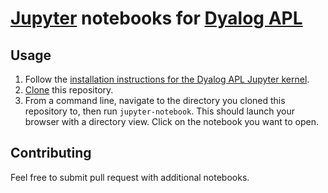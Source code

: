 # [Jupyter](http://jupyter.org/) notebooks for [Dyalog APL](https://www.dyalog.com/)

## Usage

1. Follow the [installation instructions for the Dyalog APL Jupyter kernel](https://github.com/Dyalog/dyalog-jupyter-kernel#installation).
1. [Clone](https://help.github.com/articles/cloning-a-repository/) this repository.
1. From a command line, navigate to the directory you cloned this repository to, then run `jupyter-notebook`. This should launch your browser with a directory view. Click on the notebook you want to open.

## Contributing

Feel free to submit pull request with additional notebooks.
